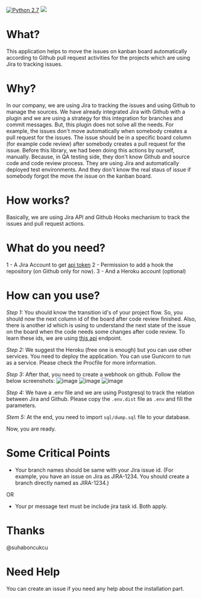 [![Python 2.7](https://img.shields.io/badge/python-2.7.15-blue.svg)](https://www.python.org/downloads/release/python-270/)
<a href="https://codeclimate.com/github/inarli/github-jira-issue-updater/maintainability"><img src="https://api.codeclimate.com/v1/badges/fd1ed433dc911e48178f/maintainability" /></a>

# What? 
This application helps to move the issues on kanban board automatically according to Github pull request activities for the projects which are using Jira to tracking issues. 

# Why?
In our company, we are using Jira to tracking the issues and using Github to manage the sources. We have already integrated Jira with Github with a plugin and we are using a strategy for this integration for branches and commit messages. But, this plugin does not solve all the needs. For example, the issues don't move automatically when somebody creates a pull request for the issues. The issue should be in a specific board column (for example code review) after somebody creates a pull request for the issue. Before this library, we had been doing this actions by ourself, manually. Because, in QA testing side, they don't know Github and source code and code review process. They are using Jira and automatically deployed test environments. And they don't know the real staus of issue if somebody forgot the move the issue on the kanban board.

# How works?
Basically, we are using Jira API and Github Hooks mechanism to track the issues and pull request actions.

# What do you need?

1 - A Jira Account to get [api token](https://id.atlassian.com/manage/api-tokens)
2 - Permission to add a hook the repository (on Github only for now).
3 - And a Heroku account (optional)

# How can you use?

*Step 1:* You should know the transition id's of your project flow. So, you should now the next column id of the board after code review finished. Also, there is another id which is using to understand the next state of the issue on the board when the code needs some changes after code review. To learn these ids, we are using 
[this api](https://docs.atlassian.com/software/jira/docs/api/REST/7.6.1/#api/2/issue-getTransitions) endpoint.

*Step 2:* We suggest the Heroku (free one is enough) but you can use other services. You need to deploy the application. You can use Gunicorn to run as a service. Please check the Procfile for more information.

*Step 3:* After that, you need to create a webhook on github. Follow the below screenshots:
![image](https://user-images.githubusercontent.com/1387333/48555337-f762a680-e8f1-11e8-84bd-02b40c6c3a5c.png)
![image](https://user-images.githubusercontent.com/1387333/48555386-1a8d5600-e8f2-11e8-9e90-be53839a16ba.png)
![image](https://user-images.githubusercontent.com/1387333/48555248-aeaaed80-e8f1-11e8-9b13-c808b0fd033c.png)

*Step 4:* We have a .env file and we are using Postgresql to track the relation between Jira and Github. Please copy 
the `.env.dist` file as `.env` and fill the parameters. 

*Stem 5:* At the end, you need to import `sql/dump.sql` file to your database. 

Now, you are ready.

# Some Critical Points

 - Your branch names should be same with your Jira issue id. (For example, you have an issue on Jira as JIRA-1234. You 
should create a branch directly named as JIRA-1234.)

OR 
 - Your pr message text must be include jira task id. Both apply.

# Thanks 

@suhaboncukcu

# Need Help

You can create an issue if you need any help about the installation part.
